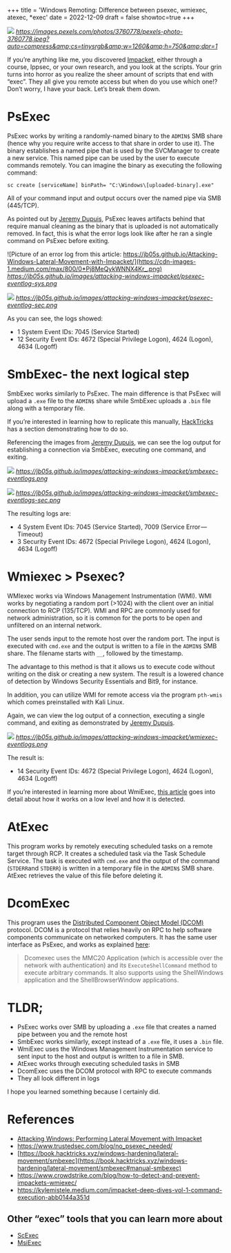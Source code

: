 +++
title = 'Windows Remoting: Difference between psexec, wmiexec, atexec, *exec'
date = 2022-12-09
draft = false
showtoc=true
+++

![](https://cdn-images-1.medium.com/max/800/0*2pekupqLLWtBkgpl)
*https://images.pexels.com/photos/3760778/pexels-photo-3760778.jpeg?auto=compress&amp;cs=tinysrgb&amp;w=1260&amp;h=750&amp;dpr=1*

If you’re anything like me, you discovered [Impacket](https://github.com/SecureAuthCorp/impacket), either through a course, Ippsec, or your own research, and you look at the scripts. Your grin turns into horror as you realize the sheer amount of scripts that end with “exec”. They all give you remote access but when do you use which one!? Don’t worry, I have your back. Let’s break them down.

PsExec
======

PsExec works by writing a randomly-named binary to the `ADMIN$` SMB share (hence why you require write access to that share in order to use it). The binary establishes a named pipe that is used by the SVCManager to create a new service. This named pipe can be used by the user to execute commands remotely. You can imagine the binary as executing the following command:


```
sc create [serviceName] binPath= "C:\Windows\[uploaded-binary].exe"
```
All of your command input and output occurs over the named pipe via SMB (445/TCP).

As pointed out by [Jeremy Dupuis](https://jb05s.github.io/Attacking-Windows-Lateral-Movement-with-Impacket/), PsExec leaves artifacts behind that require manual cleaning as the binary that is uploaded is not automatically removed. In fact, this is what the error logs look like after he ran a single command on PsExec before exiting.

![Picture of an error log from this article: https://jb05s.github.io/Attacking-Windows-Lateral-Movement-with-Impacket/](https://cdn-images-1.medium.com/max/800/0*Pj8MeQykWNNX4Kr_.png)
*https://jb05s.github.io/images/attacking-windows-impacket/psexec-eventlog-sys.png*

![](https://cdn-images-1.medium.com/max/800/0*8jYiFbXMIpkEf-r1.png)
*https://jb05s.github.io/images/attacking-windows-impacket/psexec-eventlog-sec.png*

As you can see, the logs showed:

* 1 System Event IDs: 7045 (Service Started)
* 12 Security Event IDs: 4672 (Special Privilege Logon), 4624 (Logon), 4634 (Logoff)

SmbExec- the next logical step
==============================

SmbExec works similarly to PsExec. The main difference is that PsExec will upload a `.exe` file to the `ADMIN$` share while SmbExec uploads a `.bin` file along with a temporary file.

If you’re interested in learning how to replicate this manually, [HackTricks](https://book.hacktricks.xyz/windows-hardening/lateral-movement/smbexec#manual-smbexec) has a section demonstrating how to do so.

Referencing the images from [Jeremy Dupuis](https://jb05s.github.io/Attacking-Windows-Lateral-Movement-with-Impacket/), we can see the log output for establishing a connection via SmbExec, executing one command, and exiting.

![](https://cdn-images-1.medium.com/max/800/0*-KV26ONRuN8dlFWy.png)
*https://jb05s.github.io/images/attacking-windows-impacket/smbexec-eventlogs.png*

![](https://cdn-images-1.medium.com/max/800/0*MsVaNUTQpbyjLkci.png)
*https://jb05s.github.io/images/attacking-windows-impacket/smbexec-eventlogs-sec.png*

The resulting logs are:

* 4 System Event IDs: 7045 (Service Started), 7009 (Service Error — Timeout)
* 3 Security Event IDs: 4672 (Special Privilege Logon), 4624 (Logon), 4634 (Logoff)

Wmiexec > Psexec?
=================

WMIexec works via Windows Management Instrumentation (WMI). WMI works by negotiating a random port (>1024) with the client over an initial connection to RCP (135/TCP). WMI and RPC are commonly used for network administration, so it is common for the ports to be open and unfiltered on an internal network.

The user sends input to the remote host over the random port. The input is executed with `cmd.exe` and the output is written to a file in the `ADMIN$` SMB share. The filename starts with `__`, followed by the timestamp.

The advantage to this method is that it allows us to execute code without writing on the disk or creating a new system. The result is a lowered chance of detection by Windows Security Essentials and Bit9, for instance.

In addition, you can utilize WMI for remote access via the program `pth-wmis` which comes preinstalled with Kali Linux.

Again, we can view the log output of a connection, executing a single command, and exiting as demonstrated by [Jeremy Dupuis](https://jb05s.github.io/Attacking-Windows-Lateral-Movement-with-Impacket/).

![](https://cdn-images-1.medium.com/max/800/0*TzXqdM8qKIHbTsMN.png)
*https://jb05s.github.io/images/attacking-windows-impacket/wmiexec-eventlogs.png*

The result is:

* 14 Security Event IDs: 4672 (Special Privilege Logon), 4624 (Logon), 4634 (Logoff)

If you’re interested in learning more about WmiExec, [this article](https://www.crowdstrike.com/blog/how-to-detect-and-prevent-impackets-wmiexec/) goes into detail about how it works on a low level and how it is detected.

AtExec
======

This program works by remotely executing scheduled tasks on a remote target through RCP. It creates a scheduled task via the Task Schedule Service. The task is executed with `cmd.exe` and the output of the command (`STDERR`and `STDERR`) is written in a temporary file in the `ADMIN$` SMB share. AtExec retrieves the value of this file before deleting it.

DcomExec
========

This program uses the [Distributed Component Object Model (DCOM)](https://learn.microsoft.com/en-us/openspecs/windows_protocols/ms-dcom/4a893f3d-bd29-48cd-9f43-d9777a4415b0) protocol. DCOM is a protocol that relies heavily on RPC to help software components communicate on networked computers. It has the same user interface as PsExec, and works as explained [here](https://kylemistele.medium.com/impacket-deep-dives-vol-1-command-execution-abb0144a351d):


> Dcomexec uses the MMC20 Application (which is accessible over the network with authentication) and its `ExecuteShellCommand` method to execute arbitrary commands. It also supports using the ShellWindows application and the ShellBrowserWindow applications.

TLDR;
=====

* PsExec works over SMB by uploading a `.exe` file that creates a named pipe between you and the remote host
* SmbExec works similarly, except instead of a `.exe` file, it uses a `.bin` file.
* WmiExec uses the Windows Management Instrumentation service to sent input to the host and output is written to a file in SMB.
* AtExec works through executing scheduled tasks in SMB
* DcomExec uses the DCOM protocol with RPC to execute commands
* They all look different in logs

I hope you learned something because I certainly did.

**References**
==============

* [Attacking Windows: Performing Lateral Movement with Impacket](https://jb05s.github.io/Attacking-Windows-Lateral-Movement-with-Impacket/)
* <https://www.trustedsec.com/blog/no_psexec_needed/>
* [https://book.hacktricks.xyz/windows-hardening/lateral-movement/smbexec](https://book.hacktricks.xyz/windows-hardening/lateral-movement/smbexec#manual-smbexec)
* <https://www.crowdstrike.com/blog/how-to-detect-and-prevent-impackets-wmiexec/>
* <https://kylemistele.medium.com/impacket-deep-dives-vol-1-command-execution-abb0144a351d>

Other “exec” tools that you can learn more about
------------------------------------------------

* [ScExec](https://github.com/skorov/scexec)
* [MsiExec](https://learn.microsoft.com/en-us/windows-server/administration/windows-commands/msiexec)